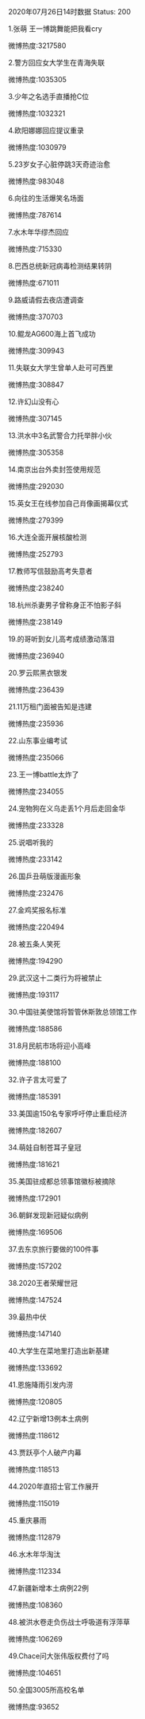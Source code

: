 2020年07月26日14时数据
Status: 200

1.张萌 王一博跳舞能把我看cry

微博热度:3217580

2.警方回应女大学生在青海失联

微博热度:1035305

3.少年之名选手直播抢C位

微博热度:1032321

4.欧阳娜娜回应提议重录

微博热度:1030979

5.23岁女子心脏停跳3天奇迹治愈

微博热度:983048

6.向往的生活爆笑名场面

微博热度:787614

7.水木年华缪杰回应

微博热度:715330

8.巴西总统新冠病毒检测结果转阴

微博热度:671011

9.路威请假去夜店遭调查

微博热度:370703

10.鲲龙AG600海上首飞成功

微博热度:309943

11.失联女大学生曾单人赴可可西里

微博热度:308847

12.许幻山没有心

微博热度:307145

13.洪水中3名武警合力托举胖小伙

微博热度:305358

14.南京出台外卖封签使用规范

微博热度:292030

15.英女王在线参加自己肖像画揭幕仪式

微博热度:279399

16.大连全面开展核酸检测

微博热度:252793

17.教师写信鼓励高考失意者

微博热度:238240

18.杭州杀妻男子曾称身正不怕影子斜

微博热度:238149

19.的哥听到女儿高考成绩激动落泪

微博热度:236940

20.罗云熙黑衣银发

微博热度:236439

21.11万租门面被告知是违建

微博热度:235936

22.山东事业编考试

微博热度:235066

23.王一博battle太炸了

微博热度:234055

24.宠物狗在义乌走丢1个月后走回金华

微博热度:233328

25.说唱听我的

微博热度:233142

26.国乒丑萌版漫画形象

微博热度:232476

27.金鸡奖报名标准

微博热度:220494

28.被五条人笑死

微博热度:194290

29.武汉这十二类行为将被禁止

微博热度:193117

30.中国驻美使馆将暂管休斯敦总领馆工作

微博热度:188586

31.8月民航市场将迎小高峰

微博热度:188100

32.许子言太可爱了

微博热度:185391

33.美国逾150名专家呼吁停止重启经济

微博热度:182607

34.萌娃自制苍耳子皇冠

微博热度:181621

35.美国驻成都总领事馆徽标被摘除

微博热度:172901

36.朝鲜发现新冠疑似病例

微博热度:169506

37.去东京旅行要做的100件事

微博热度:157202

38.2020王者荣耀世冠

微博热度:147524

39.最热中伏

微博热度:147140

40.大学生在菜地里打造出新基建

微博热度:133692

41.恩施降雨引发内涝

微博热度:120805

42.辽宁新增13例本土病例

微博热度:118612

43.贾跃亭个人破产内幕

微博热度:118513

44.2020年直招士官工作展开

微博热度:115019

45.重庆暴雨

微博热度:112879

46.水木年华淘汰

微博热度:112334

47.新疆新增本土病例22例

微博热度:108360

48.被洪水卷走负伤战士呼吸道有浮萍草

微博热度:106269

49.Chace问大张伟版权费付了吗

微博热度:104651

50.全国3005所高校名单

微博热度:93652

